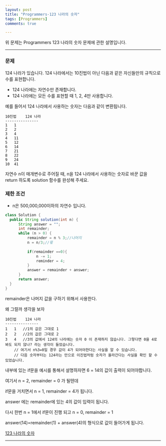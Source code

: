 ```yaml
---
layout: post
title: "Programmers-123 나라의 숫자"
tags: [Programmers]
comments: true

---
```


위 문제는 Programmers 123 나라의 숫자 문제에 관한 설명입니다.<br>

---

### 문제

124 나라가 있습니다. 124 나라에서는 10진법이 아닌 다음과 같은 자신들만의 규칙으로 수를 표현합니다.

* 124 나라에는 자연수만 존재합니다.
* 124 나라에는 모든 수를 표현할 때 1, 2, 4만 사용합니다.

예를 들어서 124 나라에서 사용하는 숫자는 다음과 같이 변환됩니다.
```
10진법	124 나라
---------------
1	1	
2	2	
3	4	
4	11
5	12	
6	14
7	21
8	22
9	24
10	41
```
자연수 n이 매개변수로 주어질 때, n을 124 나라에서 사용하는 숫자로 바꾼 값을 return 하도록 solution 함수를 완성해 주세요.

### 제한 조건
* n은 500,000,000이하의 자연수 입니다.


```java
class Solution {
  public String solution(int n) {
      String answer = "";
      int remainder;
      while (n > 0) {
          remainder = n % 3;//나머지
          n = n/3;//몫
          
          if(remainder ==0){
              n -= 1;
              reminder = 4;
          }
          answer = remainder + answer;
      }
      return answer;
  }
}
```

remainder은 나머지 값을 구하기 위해서 사용한다.

왜 그럴까 생각을 보자

```
10진법	124 나라
---------------
1	1	//1의 값은 그대로 1
2	2	//2의 값은 그대로 2
3	4	//3의 값에서 124의 나라에는 숫자 0 이 존재하지 않습니다. 그렇다면 0을 4로 봐도 되지 않나? 라는 생각이 들었습니다.
    // 여기서 n%3=0일 경우 값이 4가 되어야한다는 사실을 알 수 있습니다.
    // 다음 숫자부터는 124라는 만으로 이진법처럼 숫자가 올라간다는 사실을 확인 할 수 있었습니다.
```
내부에 있는 if문을 예시를 통해서 설명하자면 6 = 14의 값이 출력이 되어야합니다.

여기서 n = 2, remainder = 0 가 될텐데

if문을 거치면서 n = 1, remainder = 4가 됩니다.

answer 에는 remainder에 있는 4의 값이 입력이 됩니다.

다시 한번 n = 1에서 if문이 진행 되고 n = 0, remainder = 1

answer(14)=remainder(1) + answer(4)의 형식으로 값이 들어가게 됩니다.

<a href= "https://programmers.co.kr/learn/courses/30/lessons/12899">123 나라의 숫자</a>

---
